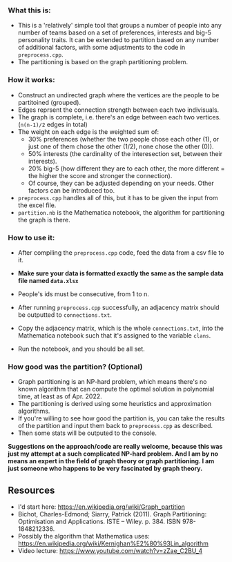 ### What this is:
- This is a 'relatively' simple tool that groups a number of people into any number of teams based on a set of preferences, interests and big-5 personality traits.
  It can be extended to partition based on any number of additional factors, with some adjustments to the code in `preprocess.cpp`.
- The partitioning is based on the graph partitioning problem.

### How it works:
 - Construct an undirected graph where the vertices are the people to be partitoined (grouped).
 - Edges reprsent the connection strength between each two indivisuals.
 - The graph is complete, i.e. there's an edge between each two vertices. (`n(n-1)/2` edges in total)
 - The weight on each edge is the weighted sum of:
 	- 30% preferences (whether the two people chose each other (1), or just one of them chose the other (1/2), none chose the other (0)).
 	- 50% interests (the cardinality of the interesection set, between their interests).
 	- 20% big-5 (how different they are to each other, the more different = the higher the score and stronger the connection).
    - Of course, they can be adjusted depending on your needs. Other factors can be introduced too.
 - `preprocess.cpp` handles all of this, but it has to be given the input from the excel file.
 - `partition.nb` is the Mathematica notebook, the algorithm for partitioning the graph is there.

### How to use it:
 - After compiling the `preprocess.cpp` code, feed the data from a csv file to it.
 - **Make sure your data is formatted exactly the same as the sample data file named `data.xlsx`**
 - People's ids must be consecutive, from 1 to n.

 - After running `preprocess.cpp` successfully, an adjacency matrix should be outputted to `connections.txt`.
 - Copy the adjacency matrix, which is the whole `connections.txt`, into the Mathematica notebook such that it's assigned to the variable `clans`.
 - Run the notebook, and you should be all set.

### How good was the partition? (Optional)
 - Graph partitioning is an NP-hard problem, which means there's no known algorithm that can compute the optimal solution in polynomial time, at least as of Apr. 2022.
 - The partitioning is derived using some heuristics and approximation algorithms.
 - If you're willing to see how good the partition is, you can take the results of the partition and input them back to `preprocess.cpp` as described.
 - Then some stats will be outputed to the console.

**Suggestions on the approach/code are really welcome, because this was just my attempt at a such complicated NP-hard problem. 
And I am by no means an expert in the field of graph theory or graph partitioning. I am just someone who happens to be very fascinated by graph theory.**

## Resources
- I'd start here: https://en.wikipedia.org/wiki/Graph_partition
- Bichot, Charles-Edmond; Siarry, Patrick (2011). Graph Partitioning: Optimisation and Applications. ISTE – Wiley. p. 384. ISBN 978-1848212336.
- Possibly the algorithm that Mathematica uses: https://en.wikipedia.org/wiki/Kernighan%E2%80%93Lin_algorithm
- Video lecture: https://www.youtube.com/watch?v=zZae_C2BU_4

